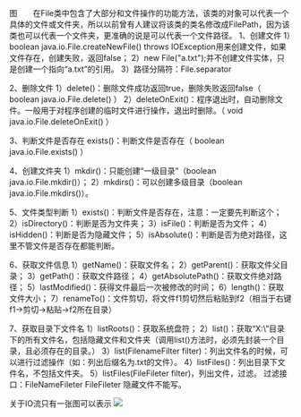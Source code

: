 图　　在File类中包含了大部分和文件操作的功能方法，该类的对象可以代表一个具体的文件或文件夹，所以以前曾有人建议将该类的类名修改成FilePath，因为该类也可以代表一个文件夹，更准确的说是可以代表一个文件路径。
1、创建文件
1）boolean java.io.File.createNewFile() throws IOException用来创建文件，如果文件存在，创建失败，返回false；
2）new File("a.txt");并不创建文件实体，只是创建一个指向“a.txt”的引用。
3）路径分隔符：File.separator
 
2、删除文件
1）delete()：删除文件成功返回true，删除失败返回false（ boolean java.io.File.delete()  ）
2）deleteOnExit()：程序退出时，自动删除文件。一般用于对程序创建的临时文件进行操作，退出时删除。（ void java.io.File.deleteOnExit()  ）
 
3、判断文件是否存在
exists()：判断文件是否存在（ boolean java.io.File.exists() ）
 
4、创建文件夹
1）mkdir()：只能创建“一级目录”（boolean java.io.File.mkdir()）；
2）mkdirs()：可以创建多级目录（boolean java.io.File.mkdirs()）。
 
5、文件类型判断
1）exists()：判断文件是否存在，注意：一定要先判断这个；
2）isDirectory()：判断是否为文件夹；
3）isFile()：判断是否为文件；
4）isHidden()：判断是否为隐藏文件；
5）isAbsolute()：判断是否为绝对路径，这里不管文件是否存在都能判断。
 
6、获取文件信息
1）getName()：获取文件名；
2）getParent()：获取文件父目录；
3）getPath()：获取文件路径；
4）getAbsolutePath()：获取文件绝对路径；
5）lastModified()：获得文件最后一次被修改的时间；
6）length()：获取文件大小；
7）renameTo()：文件剪切，将文件f1剪切然后粘贴到f2（相当于右键f1->剪切->粘贴->f2所在目录）
 
7、获取目录下文件名
1）listRoots()：获取系统盘符；
2）list()：获取“X:\\”目录下的所有文件名，包括隐藏文件和文件夹（调用list()方法时，必须先封装一个目录，且必须存在的目录。）
3）list(FilenameFilter filter)：列出文件名的时候，可以进行过滤操作（如：列出后缀名为.txt的文件）。
4）listFiles()：列出目录下文件名，不包括文件夹。
5）listFiles(FileFileter filter)，列出文件，过滤。
过滤接口：FileNameFileter  FileFileter
隐藏文件不能写。

关于IO流只有一张图可以表示
![](https://ae01.alicdn.com/kf/Hc07eec0057bb44cf84234a5ce23ad945N.png)
